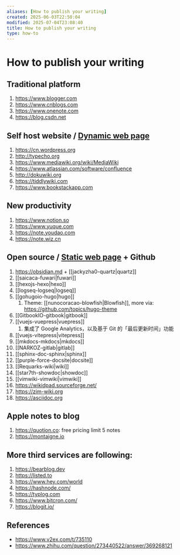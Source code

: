 ```yaml
---
aliases: [How to publish your writing]
created: 2025-06-03T22:50:04
modified: 2025-07-04T23:08:40
title: How to publish your writing
type: how-to
---
```


# How to publish your writing

## Traditional platform

1. https://www.blogger.com
2. https://www.cnblogs.com
3. https://www.onenote.com
4. https://blog.csdn.net

## Self host website / [Dynamic web page](https://en.wikipedia.org/wiki/Dynamic_web_page)

1. https://cn.wordpress.org
2. http://typecho.org
3. https://www.mediawiki.org/wiki/MediaWiki
4. https://www.atlassian.com/software/confluence
5. http://dokuwiki.org
6. https://tiddlywiki.com
7. https://www.bookstackapp.com

## New productivity

1. https://www.notion.so
2. https://www.yuque.com
3. https://note.youdao.com
4. https://note.wiz.cn

## Open source / [Static web page](https://en.wikipedia.org/wiki/Static_web_page) + Github

1. https://obsidian.md + [[jackyzha0-quartz|quartz]]
2. [[saicaca-fuwari|fuwari]]
3. [[hexojs-hexo|hexo]]
4. [[logseq-logseq|logseq]]
5. [[gohugoio-hugo|hugo]]
	1. Theme: [[nunocoracao-blowfish|Blowfish]], more via: https://github.com/topics/hugo-theme
6. [[GitbookIO-gitbook|gitbook]]
7. [[vuejs-vuepress|vuepress]]
    1. 集成了 Google Analytics，以及基于 Git 的「最后更新时间」功能
8. [[vuejs-vitepress|vitepress]]
9. [[mkdocs-mkdocs|mkdocs]]
10. [[NARKOZ-gitlab|gitlab]]
11. [[sphinx-doc-sphinx|sphinx]]
12. [[purple-force-docsite|docsite]]
13. [[Requarks-wiki|wiki]]
14. [[star7th-showdoc|showdoc]]
15. [[vimwiki-vimwiki|vimwiki]]
16. https://wikidpad.sourceforge.net/
17. https://zim-wiki.org
18. https://asciidoc.org

## Apple notes to blog

1. https://quotion.co: free pricing limit 5 notes
2. https://montaigne.io

## More third services are following:

1. https://bearblog.dev
2. https://listed.to
3. https://www.hey.com/world
4. https://hashnode.com/
5. https://typlog.com
6. https://www.bitcron.com/
7. https://blogit.io/

## References

- https://www.v2ex.com/t/735110
- https://www.zhihu.com/question/273440522/answer/369268121
